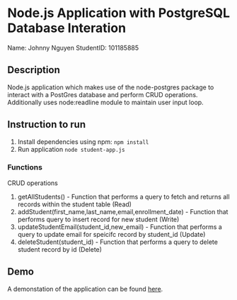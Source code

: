 # Node.js Application with PostgreSQL Database Interation

Name: Johnny Nguyen
StudentID: 101185885

## Description

Node.js application which makes use of the node-postgres package to interact with a PostGres database and perform CRUD operations.
Additionally uses node:readline module to maintain user input loop.


## Instruction to run

1. Install dependencies using npm: `npm install`
2. Run application `node student-app.js`

### Functions
CRUD operations
1. getAllStudents() - Function that performs a query to fetch and returns all records within the student table (Read)
2. addStudent(first_name,last_name,email,enrollment_date) - Function that performs query to insert record for new student (Write)
3. updateStudentEmail(student_id,new_email) - Function that performs a query to update email for speicifc record by student_id (Update)
4. deleteStudent(student_id) - Function that performs a query to delete student record by id (Delete)

## Demo

A demonstation of the application can be found [here](https://www.youtube.com/watch?v=8pWd-VKLgUU&feature=youtu.be).
